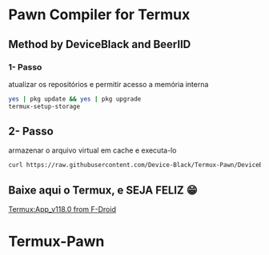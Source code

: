 # Pawn Compiler for Termux
## Method by DeviceBlack and BeerlID

### 1- Passo
atualizar os repositórios e permitir acesso a memória interna
```sh
yes | pkg update && yes | pkg upgrade
termux-setup-storage
```

## 2- Passo
armazenar o arquivo virtual em cache e executa-lo
```sh
curl https://raw.githubusercontent.com/Device-Black/Termux-Pawn/DeviceBlack/install.sh | sh
```

## Baixe aqui o Termux, e SEJA FELIZ 😁
[Termux:App_v118.0 from F-Droid](https://f-droid.org/repo/com.termux_118.apk)

# Termux-Pawn
